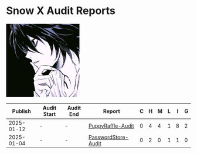 # Snow X Audit Reports

<img src="./Snow-X.jpeg" alt="My Picture" width="200">


| Publish    | Audit Start | Audit End  | Report                                                       | C   | H   | M   | L   | I   | G   |
| ---------- | ----------- | ---------- | -----------------------------------------------------------  | --- | --- | --- | --- | --- | --- |
| 2025-01-12 |      -      |      -     | [PuppyRaffle-Audit](2025-01-12%20PuppyRaffle-Audit.pdf)      | 0   | 4   | 4   | 1   | 8   | 2   |
| 2025-01-04 |      -      |      -     | [PasswordStore-Audit](2025-01-04%20passwordStore-Audit.pdf)  | 0   | 2   | 0   | 1   | 1   | 0   |
